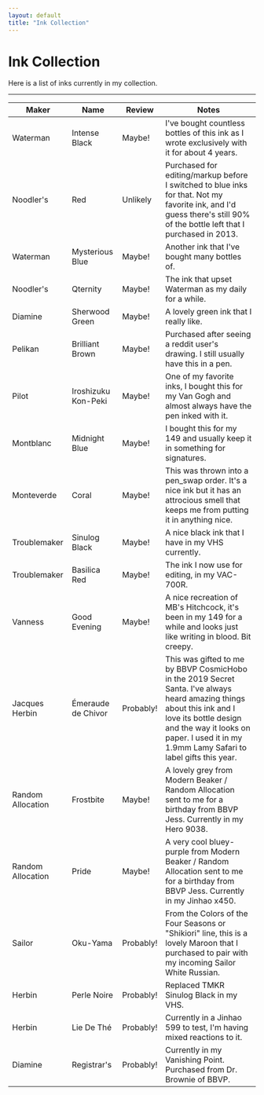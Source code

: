 ```yaml
---
layout: default
title: "Ink Collection"
---
```


# Ink Collection

Here is a list of inks currently in my collection.

---

| Maker | Name | Review | Notes |
|-------|--------|---------|---------|
| Waterman | Intense Black | Maybe! | I've bought countless bottles of this ink as I wrote exclusively with it for about 4 years. |
| Noodler's | Red | Unlikely | Purchased for editing/markup before I switched to blue inks for that.  Not my favorite ink, and I'd guess there's still 90% of the bottle left that I purchased in 2013. |
| Waterman | Mysterious Blue | Maybe! | Another ink that I've bought many bottles of. |
| Noodler's | Qternity | Maybe! | The ink that upset Waterman as my daily for a while. |
| Diamine | Sherwood Green | Maybe! | A lovely green ink that I really like. |
| Pelikan | Brilliant Brown | Maybe! | Purchased after seeing a reddit user's drawing.  I still usually have this in a pen. |
| Pilot | Iroshizuku Kon-Peki | Maybe! | One of my favorite inks, I bought this for my Van Gogh and almost always have the pen inked with it. |
| Montblanc | Midnight Blue | Maybe! | I bought this for my 149 and usually keep it in something for signatures. |
| Monteverde | Coral | Maybe! | This was thrown into a pen_swap order.  It's a nice ink but it has an attrocious smell that keeps me from putting it in anything nice. |
| Troublemaker | Sinulog Black | Maybe! | A nice black ink that I have in my VHS currently. |
| Troublemaker | Basilica Red | Maybe! | The ink I now use for editing, in my VAC-700R. |
| Vanness | Good Evening | Maybe! | A nice recreation of MB's Hitchcock, it's been in my 149 for a while and looks just like writing in blood.  Bit creepy. |
| Jacques Herbin | Émeraude de Chivor | Probably! | This was gifted to me by BBVP CosmicHobo in the 2019 Secret Santa.  I've always heard amazing things about this ink and I love its bottle design and the way it looks on paper.  I used it in my 1.9mm Lamy Safari to label gifts this year. |
| Random Allocation | Frostbite | Maybe! | A lovely grey from Modern Beaker / Random Allocation sent to me for a birthday from BBVP Jess.  Currently in my Hero 9038. |
| Random Allocation | Pride | Maybe! | A very cool bluey-purple from Modern Beaker / Random Allocation sent to me for a birthday from BBVP Jess.  Currently in my Jinhao x450. |
| Sailor | Oku-Yama | Probably! | From the Colors of the Four Seasons or "Shikiori" line, this is a lovely Maroon that I purchased to pair with my incoming Sailor White Russian. |
| Herbin | Perle Noire | Probably! | Replaced TMKR Sinulog Black in my VHS. |
| Herbin | Lie De Thé | Probably! | Currently in a Jinhao 599 to test, I'm having mixed reactions to it. |
| Diamine | Registrar's | Probably! | Currently in my Vanishing Point.  Purchased from Dr. Brownie of BBVP. |

